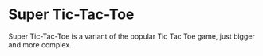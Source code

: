 # Super Tic-Tac-Toe
Super Tic-Tac-Toe is a variant of the popular Tic Tac Toe game, just bigger and more complex.
